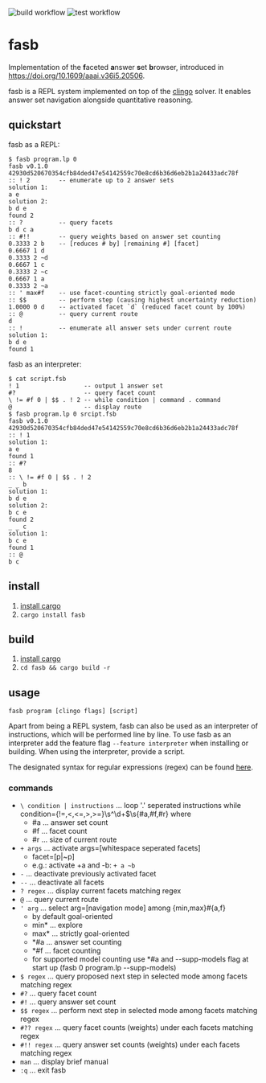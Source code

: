 ![build workflow](https://github.com/drwadu/fasb/actions/workflows/build.yml/badge.svg)
![test workflow](https://github.com/drwadu/fasb/actions/workflows/test.yml/badge.svg)
# fasb
Implementation of the **f**aceted **a**nswer **s**et **b**rowser, introduced in https://doi.org/10.1609/aaai.v36i5.20506.

fasb is a REPL system implemented on top of the [clingo](https://github.com/potassco/clingo) solver. It enables answer set navigation alongside quantitative reasoning.

## quickstart
fasb as a REPL:
```
$ fasb program.lp 0
fasb v0.1.0
42930d520670354cfb84ded47e54142559c70e8cd6b36d6eb2b1a24433adc78f
:: ! 2        -- enumerate up to 2 answer sets
solution 1:
a e
solution 2:
b d e
found 2
:: ?          -- query facets
b d c a
:: #!!        -- query weights based on answer set counting
0.3333 2 b    -- [reduces # by] [remaining #] [facet]
0.6667 1 d
0.3333 2 ~d
0.6667 1 c
0.3333 2 ~c
0.6667 1 a
0.3333 2 ~a
:: ' max#f    -- use facet-counting strictly goal-oriented mode 
:: $$         -- perform step (causing highest uncertainty reduction)
1.0000 0 d    -- activated facet `d` (reduced facet count by 100%)
:: @          -- query current route
d
:: !          -- enumerate all answer sets under current route
solution 1:
b d e
found 1
```
fasb as an interpreter:
```
$ cat script.fsb
! 1                  -- output 1 answer set
#?                   -- query facet count        
\ != #f 0 | $$ . ! 2 -- while condition | command . command
@                    -- display route                  
$ fasb program.lp 0 srcipt.fsb
fasb v0.1.0
42930d520670354cfb84ded47e54142559c70e8cd6b36d6eb2b1a24433adc78f
:: ! 1
solution 1:
a e
found 1
:: #?
8
:: \ != #f 0 | $$ . ! 2
_ _ b
solution 1:
b d e
solution 2:
b c e
found 2
_ _ c
solution 1:
b c e
found 1
:: @
b c
```

## install
1. [install cargo](https://doc.rust-lang.org/cargo/getting-started/installation.html) 
2. `cargo install fasb`
## build
1. [install cargo](https://doc.rust-lang.org/cargo/getting-started/installation.html) 
2. `cd fasb && cargo build -r`

## usage
`fasb program [clingo flags] [script]`

Apart from being a REPL system, fasb can also be used as an interpreter of instructions, which will be performed line by line. To use fasb as an interpreter add the feature flag `--feature interpreter` when installing or building. When using the interpreter, provide a script.

The designated syntax for regular expressions (regex) can be found [here](https://docs.rs/regex/latest/regex/).

### commands
* `\ condition | instructions` ... loop '.' seperated instructions while condition={!=,<,<=,>,>=}\s^\d+$\s{#a,#f,#r} where
   * #a ... answer set count
   * #f ... facet count
   * #r ... size of current route 
* `+ args` ... activate args=[whitespace seperated facets]         
  * facet=[p|~p] 
   * e.g.: activate +a and -b: `+ a ~b`         
 * `-` ... deactivate previously activated facet                   
* `--` ... deactivate all facets
* `? regex` ... display current facets matching regex
* `@` ... query current route
* `' arg` ... select arg=[navigation mode] among 
{min,max}#{a,f}                     
  *  by default goal-oriented
  * min* ... explore 
   * max* ... strictly goal-oriented 
   * *#a ... answer set counting 
   * *#f ... facet counting 
   * for supported model counting use *#a and --supp-models flag at start up (fasb 0 program.lp --supp-models)
*  `$ regex` ... query proposed next step in selected mode among facets matching regex                          
* `#?` ... query facet count
* `#!` ... query answer set count 
* `$$ regex` ... perform next step in selected mode among facets matching regex                          
* `#?? regex` ... query facet counts (weights) under each facets matching regex
* `#!! regex` ... query answer set counts (weights) under each facets matching regex
* `man` ... display brief manual
* `:q` ... exit fasb 
